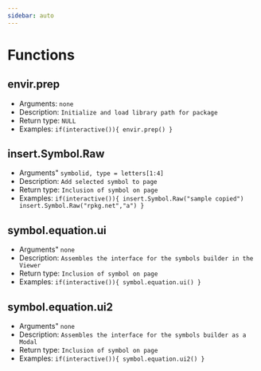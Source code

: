 ```yaml
---
sidebar: auto
---
```


# Functions

## envir.prep

- Arguments: `none`
- Description: `Initialize and load library path for package`
- Return type: `NULL`
- Examples: `if(interactive()){
             envir.prep()
             }`

## insert.Symbol.Raw

- Arguments" `symbolid, type = letters[1:4]`
- Description: `Add selected symbol to page`
- Return type: `Inclusion of symbol on page`
- Examples: `if(interactive()){
             insert.Symbol.Raw("sample copied")
             insert.Symbol.Raw("rpkg.net","a")
             }`


## symbol.equation.ui

- Arguments" `none`
- Description: `Assembles the interface for the symbols builder in the Viewer`
- Return type: `Inclusion of symbol on page`
- Examples: `if(interactive()){
             symbol.equation.ui()
             }`


## symbol.equation.ui2

- Arguments" `none`
- Description: `Assembles the interface for the symbols builder as a Modal`
- Return type: `Inclusion of symbol on page`
- Examples: `if(interactive()){
             symbol.equation.ui2()
             }`


